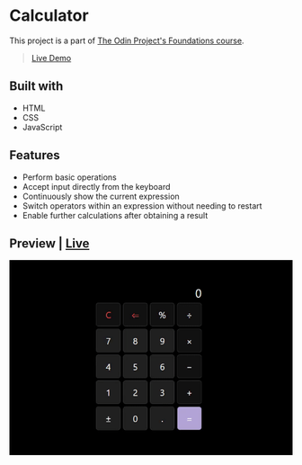 # Calculator

This project is a part of [The Odin Project's Foundations course](https://www.theodinproject.com/paths/foundations/courses/foundations).

> [Live Demo](https://lernywensi.github.io/calculator)

## Built with

-   HTML
-   CSS
-   JavaScript

## Features

-   Perform basic operations
-   Accept input directly from the keyboard
-   Continuously show the current expression
-   Switch operators within an expression without needing to restart
-   Enable further calculations after obtaining a result

## Preview | [Live](https://lernywensi.github.io/calculator)

![Project preview](./calculator.gif)
